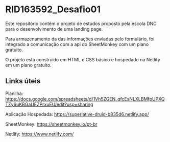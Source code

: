 # RID163592_Desafio01

Este repositório contém o projeto de estudos proposto pela escola DNC para o desenvolvimento de uma landing page.

Para armazenamento da das informações enviadas pelo formulário, foi integrado a comunicação com a api do SheetMonkey com um plano gratuito.

O projeto está construído em HTML e CSS básico e hospedado na Netlify em um plano gratuito.

## Links úteis

Planilha: <https://docs.google.com/spreadsheets/d/1Vh5ZGEN_qfcEsNLXLBMfpUPXQTZy6uKBGaUEZPrxuEU/edit?usp=sharing>

Aplicação Hospedada: <https://superlative-druid-b835d6.netlify.app/>

SheetMonkey: <https://sheetmonkey.io/pt-br>

Netlify: <https://www.netlify.com/>
